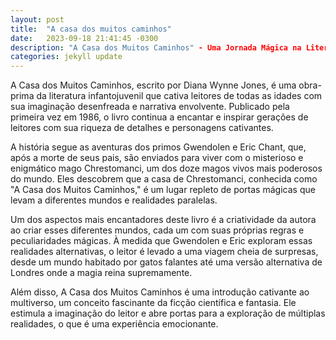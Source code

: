 ```yaml
---
layout: post
title:  "A casa dos muitos caminhos"
date:   2023-09-18 21:41:45 -0300
description: "A Casa dos Muitos Caminhos" - Uma Jornada Mágica na Literatura
categories: jekyll update
---
```


A Casa dos Muitos Caminhos, escrito por Diana Wynne Jones, é uma obra-prima da literatura infantojuvenil que cativa leitores de todas as idades com sua imaginação desenfreada e narrativa envolvente. Publicado pela primeira vez em 1986, o livro continua a encantar e inspirar gerações de leitores com sua riqueza de detalhes e personagens cativantes.

A história segue as aventuras dos primos Gwendolen e Eric Chant, que, após a morte de seus pais, são enviados para viver com o misterioso e enigmático mago Chrestomanci, um dos doze magos vivos mais poderosos do mundo. Eles descobrem que a casa de Chrestomanci, conhecida como "A Casa dos Muitos Caminhos," é um lugar repleto de portas mágicas que levam a diferentes mundos e realidades paralelas.

Um dos aspectos mais encantadores deste livro é a criatividade da autora ao criar esses diferentes mundos, cada um com suas próprias regras e peculiaridades mágicas. À medida que Gwendolen e Eric exploram essas realidades alternativas, o leitor é levado a uma viagem cheia de surpresas, desde um mundo habitado por gatos falantes até uma versão alternativa de Londres onde a magia reina supremamente.

Além disso, A Casa dos Muitos Caminhos é uma introdução cativante ao multiverso, um conceito fascinante da ficção científica e fantasia. Ele estimula a imaginação do leitor e abre portas para a exploração de múltiplas realidades, o que é uma experiência emocionante.